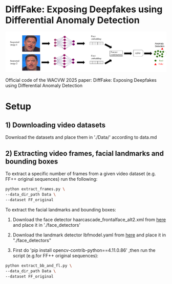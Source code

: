 # DiffFake: Exposing Deepfakes using Differential Anomaly Detection

![Overview](diff_AD_schematic.png)

Official code of the WACVW 2025 paper: DiffFake: Exposing Deepfakes using Differential Anomaly Detection

# Setup

## 1) Downloading video datasets

Download the datasets and place them in './Data/' according to data.md

## 2) Extracting video frames, facial landmarks and bounding boxes

To extract a specific number of frames from a given video dataset (e.g. FF++ original sequences) run the following:

```bash
python extract_frames.py \
--data_dir_path Data \
--dataset FF_original
```

To extract the facial landmarks and bounding boxes:
1) Download the face detector haarcascade_frontalface_alt2.xml from [here](https://github.com/mitre/biqt-face/blob/master/config/haarcascades/haarcascade_frontalface_alt2.xml) and place it in './face_detectors'

2) Download the landmark detector lbfmodel.yaml from [here](https://github.com/mitre/biqt-face/blob/master/config/haarcascades/haarcascade_frontalface_alt2.xml) and place it in "./face_detectors"

3) First do 'pip install opencv-contrib-python==4.11.0.86' ,then run the script (e.g.for FF++ original sequences):

```bash
python extract_bb_and_fl.py \
--data_dir_path Data \
--dataset FF_original
```




